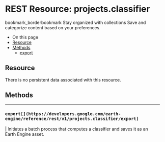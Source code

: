  
#  REST Resource: projects.classifier
bookmark_borderbookmark Stay organized with collections  Save and categorize content based on your preferences.
  * On this page
  * [Resource](https://developers.google.com/earth-engine/reference/rest/v1/projects.classifier#resource)
  * [Methods](https://developers.google.com/earth-engine/reference/rest/v1/projects.classifier#methods)
    * [export](https://developers.google.com/earth-engine/reference/rest/v1/projects.classifier#export)


## Resource
There is no persistent data associated with this resource.
## Methods  
---  
### `export[](https://developers.google.com/earth-engine/reference/rest/v1/projects.classifier/export)`
|  Initiates a batch process that computes a classifier and saves it as an Earth Engine asset.  
